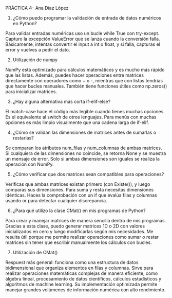 PRÁCTICA 4- Ana Díaz López

1. ¿Cómo puedo programar la validación de entrada de datos numéricos en Python?

Para validar entradas numéricas uso un bucle while True con try-except. Capturo la excepción ValueError que se lanza cuando la conversión falla. Básicamente, intentas convertir el input a int o float, y si falla, capturas el error y vuelves a pedir el dato.

2. Utilización de numpy

NumPy está optimizado para cálculos matemáticos y es mucho más rápido que las listas. Además, puedes hacer operaciones entre matrices directamente con operadores como + o -, mientras que con listas tendrías que hacer bucles manuales. También tiene funciones útiles como np.zeros() para inicializar matrices.

3. ¿Hay alguna alternativa más corta if-elif-else?

El match-case hace el código más legible cuando tienes muchas opciones. Es el equivalente al switch de otros lenguajes. Para menús con muchas opciones es más limpio visualmente que una cadena larga de if-elif.

4. ¿Cómo se validan las dimensiones de matrices antes de sumarlas o restarlas?

Se comparan los atributos num_filas y num_columnas de ambas matrices. Si cualquiera de las dimensiones no coincide, se retorna None y se muestra un mensaje de error. Solo si ambas dimensiones son iguales se realiza la operación con NumPy.

5. ¿Cómo verificar que dos matrices sean compatibles para operaciones?

Verificas que ambas matrices existan primero (con Existe()), y luego comparas sus dimensiones. Para suma y resta necesitas dimensiones idénticas. Haces la comprobación con un if que evalúa filas y columnas usando or para detectar cualquier discrepancia.

6. ¿Para qué utilizo la clase CMat() en mis programas de Python?

Para crear y manejar matrices de manera sencilla dentro de mis programas. Gracias a esta clase, puedo generar matrices 1D o 2D con valores inicializados en cero y luego modificarlas según mis necesidades. Me resulta útil porque me permite realizar operaciones como sumar o restar matrices sin tener que escribir manualmente los cálculos con bucles.

7. Utilización de CMat()

Respuest más general: funciona como una estructura de datos bidimensional que organiza elementos en filas y columnas. Sirve para realizar operaciones matemáticas complejas de manera eficiente, como álgebra lineal, procesamiento de datos científicos, cálculos estadísticos y algoritmos de machine learning. Su implementación optimizada permite manejar grandes volúmenes de información numérica con alto rendimiento.

